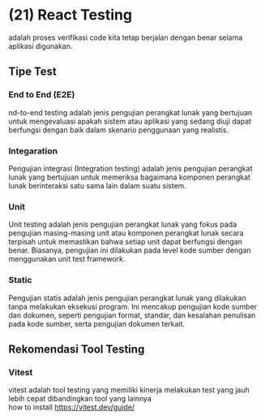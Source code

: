 # (21) React Testing #
adalah proses verifikasi code kita tetap berjalan dengan benar selama aplikasi digunakan.
## Tipe Test ##
### End to End (E2E) ###
nd-to-end testing adalah jenis pengujian perangkat lunak yang bertujuan untuk mengevaluasi apakah sistem atau aplikasi yang sedang diuji dapat berfungsi dengan baik dalam skenario penggunaan yang realistis.
### Integaration ###
Pengujian integrasi (Integration testing) adalah jenis pengujian perangkat lunak yang bertujuan untuk memeriksa bagaimana komponen perangkat lunak berinteraksi satu sama lain dalam suatu sistem. 
### Unit ###
Unit testing adalah jenis pengujian perangkat lunak yang fokus pada pengujian masing-masing unit atau komponen perangkat lunak secara terpisah untuk memastikan bahwa setiap unit dapat berfungsi dengan benar. Biasanya, pengujian ini dilakukan pada level kode sumber dengan menggunakan unit test framework. 
### Static ###
Pengujian statis adalah jenis pengujian perangkat lunak yang dilakukan tanpa melakukan eksekusi program. Ini mencakup pengujian kode sumber dan dokumen, seperti pengujian format, standar, dan kesalahan penulisan pada kode sumber, serta pengujian dokumen terkait. 

## Rekomendasi Tool Testing ##
### Vitest ###
vitest adalah tool testing yang memiliki kinerja melakukan test yang jauh lebih cepat dibandingkan tool yang lainnya <br>
how to install https://vitest.dev/guide/
